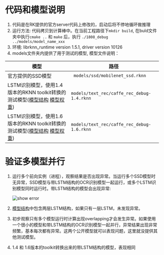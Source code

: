 # 代码和模型说明
 1. 代码是在RK提供的官方server代码上修改的，启动后将不停地循环做推理
 2. 运行方法: 代码拷贝到计算棒中。在当前工程路径下`mkdir build`, 在buld文件夹中执行`cmake ..` 和 `make` 后，执行 `./1808_debug ../models/model_name_xxx`
 3. 环境: librknn_runtime version 1.5.1, driver version 10126
 4. models文件夹内提供了用于测试的模型, 模型文件说明：
 
|  模型  |  路径 |
|  ----  | ----  |
| 官方提供的SSD模型  | ` models/ssd/mobilenet_ssd.rknn` |
| LSTM识别模型，使用1.4版本的RKNN toolkit转换的测试模型([模型结构](https://github.com/xmfbit/warpctc-caffe/blob/master/examples/warpctc_captcha/deploy.prototxt) [模型权重](https://drive.google.com/file/d/0B98MUaCGMMG0UVd1WWFrNHZLdTg/view)) | `models/text_rec/caffe_rec_debug-1.4.rknn` |
| LSTM识别模型，使用1.6版本的RKNN toolkit转换的测试模型([模型结构](https://github.com/xmfbit/warpctc-caffe/blob/master/examples/warpctc_captcha/deploy.prototxt) [模型权重](https://drive.google.com/file/d/0B98MUaCGMMG0UVd1WWFrNHZLdTg/view))| `models/text_rec/caffe_rec_debug-1.6.rknn` |

# 验证多模型并行
 1. 运行多个前向实例（进程），观察结果是否出现异常。当运行多个SSD模型时无异常，SSD模型与带LSTM结构的OCR识别模型一起运行，或多个LSTM识别模型同时运行时。带LSTM结构的模型会出现异常: 
 
     ![show error](./data/1_error.jpg)
 2. [模型结构](https://github.com/xmfbit/warpctc-caffe/blob/master/examples/warpctc_captcha/deploy.prototxt)中包含两层LSTM结构，如果只有一层LSTM，未发现异常。
 3. 初步观察只有多个模型运行时计算出现overlapping才会发生异常。如果使用一个很小的模型和带LSTM结构的OCR识别模型一起并行，异常结果出现非常频繁，基本每次都有异常。这两个公开模型就可以表现问题，这里就没提供其他测试模型。
 4. 1.4 和 1.6版本的toolkit转换出来的带LSTM结构的模型，表现相同
